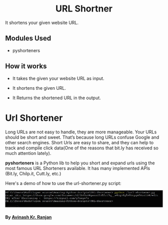 
<h1 align="center">URL Shortner</h1>
It shortens your given website URL.

## Modules Used
- pyshorteners

## How it works
- It takes the given your website URL as input. 

- It shortens the given URL.

- It Returns the shortened URL in the output.

# Url Shortener

Long URLs are not easy to handle, they are more manageable. Your URLs should be short and sweet. That’s because long URLs confuse Google and other search engines. Short Urls are easy to share, and they can help to track and compile click data(One of the reasons that bit.ly has received so much attention lately).

**pyshorteners** is a Python lib to help you short and expand urls using the most famous URL Shorteners available. It has many implemented APIs (Bit.ly, Chilp.it, Cutt.ly, etc.)
 
Here's a demo of how to use the url-shortener.py script:

![alt text](working.JPG)

#### By [Avinash Kr. Ranjan](https://github.com/avinashkranjan)



